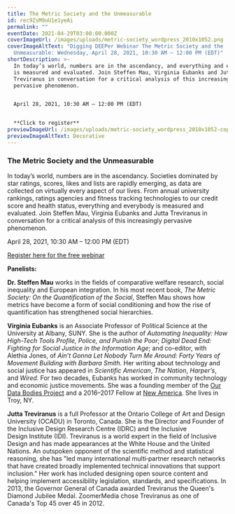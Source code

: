 ```yaml
---
title: The Metric Society and the Unmeasurable
id: rec9ZsM9uU1e1yeAi
permalink: ""
eventDate: 2021-04-29T03:00:00.000Z
coverImageUrl: /images/uploads/metric-society_wordpress_2010x1052.png
coverImageAltText: "Digging DEEPer Webinar The Metric Society and the
  Unmeasurable: Wednesday, April 28, 2021, 10:30 AM – 12:00 PM (EDT)"
shortDescription: >-
  In today’s world, numbers are in the ascendancy, and everything and everybody
  is measured and evaluated. Join Steffen Mau, Virginia Eubanks and Jutta
  Treviranus in conversation for a critical analysis of this increasingly
  pervasive phenomenon.


  April 28, 2021, 10:30 AM – 12:00 PM (EDT)


  **Click to register**
previewImageUrl: /images/uploads/metric-society_wordpress_2010x1052-copy.png
previewImageAltText: Decorative
---
```

### The Metric Society and the Unmeasurable

In today’s world, numbers are in the ascendancy. Societies dominated by star ratings, scores, likes and lists are rapidly emerging, as data are collected on virtually every aspect of our lives. From annual university rankings, ratings agencies and fitness tracking technologies to our credit score and health status, everything and everybody is measured and evaluated. Join Steffen Mau, Virginia Eubanks and Jutta Treviranus in conversation for a critical analysis of this increasingly pervasive phenomenon.

April 28, 2021, 10:30 AM – 12:00 PM (EDT)

[Register here for the free webinar](https://ocadu.zoom.us/webinar/register/9016171231601/WN_qAc4q5VnSmihxmhoSCgJyA)

**Panelists:**

**Dr. Steffen Mau** works in the fields of comparative welfare research, social inequality and European integration. In his most recent book, *The Metric Society: On the Quantification of the Social*, Steffen Mau shows how metrics have become a form of social conditioning and how the rise of quantification has strengthened social hierarchies.

**Virginia Eubanks** is an Associate Professor of Political Science at the University at Albany, SUNY. She is the author of *Automating Inequality: How High-Tech Tools Profile, Police, and Punish the Poor*; *Digital Dead End: Fighting for Social Justice in the Information Age*; and co-editor, with Alethia Jones, of *Ain’t Gonna Let Nobody Turn Me Around: Forty Years of Movement Building with Barbara Smith*. Her writing about technology and social justice has appeared in *Scientific American*, *The Nation*, *Harper’s*, and *Wired*. For two decades, Eubanks has worked in community technology and economic justice movements. She was a founding member of the [Our Data Bodies Project](http://www.odbproject.org/) and a 2016–2017 Fellow at [New America](https://www.newamerica.org/our-people/virginia-eubanks/). She lives in Troy, NY. 

**Jutta Treviranus** is a full Professor at the Ontario College of Art and Design University (OCADU) in Toronto, Canada. She is the Director and Founder of the Inclusive Design Research Centre (IDRC) and the Inclusive Design Institute (IDI). Treviranus is a world expert in the field of Inclusive Design and has made appearances at the White House and the United Nations. An outspoken opponent of the scientific method and statistical reasoning, she has "led many international multi‐partner research networks that have created broadly implemented technical innovations that support inclusion." Her work has included designing open source content and helping implement accessibility legislation, standards, and specifications. In 2013, the Governor General of Canada awarded Treviranus the Queen's Diamond Jubilee Medal. ZoomerMedia chose Treviranus as one of Canada's Top 45 over 45 in 2012.